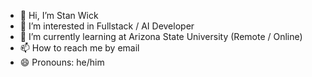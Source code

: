 - 👋 Hi, I’m Stan Wick
- 👀 I’m interested in Fullstack / AI Developer
- 🌱 I’m currently learning at Arizona State University (Remote / Online)
- 📫 How to reach me by email
- 😄 Pronouns: he/him

<!---
StanWick112/StanWick112 is a ✨ special ✨ repository because its `README.md` (this file) appears on your GitHub profile.
You can click the Preview link to take a look at your changes.
--->
